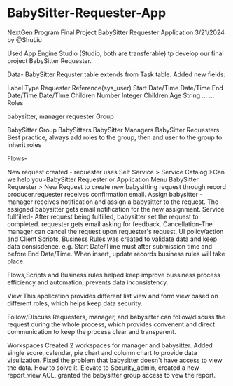 # BabySitter-Requester-App
NextGen Program Final Project BabySitter Requester Application
3/21/2024 by @ShuLiu

Used App Engine Studio (Studio, both are transferable) tp develop our final project BabySitter Requester.

Data- BabySitter Requster table extends from Task table. Added new fields:

Label	Type
Requester	Reference(sys_user)
Start Date/Time	Date/Time
End Date/Time	Date/TIme
Children Number	Integer
Children Age	String
...	...
Roles

babysitter,
manager
requester
Group

BabySitter Group
BabySitters
BabySitter Managers
BabySitter Requesters
Best practice, always add roles to the group, then and user to the group to inherit roles

Flows-

New request created - requester uses Self Service > Service Catalog >Can we help you>BabySitter Requester or Application Menu BabySitter Requester > New Request to create new babysitting request through record producer.requester receives confirmation email.
Assign babysitter - manager receives notification and assign a babysitter to the request. The assigned babysitter gets email notification for the new assignment.
Service fullfilled- After request being fulfilled, babysitter set the request to completed. requester gets email asking for feedback.
Cancellation-The manager can cancel the request upon requester's request.
UI policy/action and Client Scripts, Business Rules was created to validate data and keep data consisdence. e.g. Start Date/Time must after submission time and before End Date/Time. When insert, update records business rules will take place.

Flows,Scripts and Business rules helped keep improve bussiness process efficiency and automation, prevents data inconsistency.

View This application provides different list view and form view based on different roles, which helps keep data security.

Follow/DIscuss Requesters, manager, and babysitter can follow/discuss the request during the whole process, which provides convenent and direct communication to keep the process clear and transparent.

Workspaces Created 2 workspaces for manager and babysitter. Added single score, calendar, pie chart and column chart to provide data visulization. Fixed the problem that babysitter doesn't have access to view the data. How to solve it. Elevate to Security_admin, created a new report_view ACL, granted the babysitter group access to vew the report.
